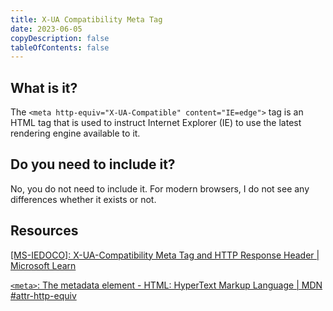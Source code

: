```yaml
---
title: X-UA Compatibility Meta Tag
date: 2023-06-05
copyDescription: false
tableOfContents: false
---
```


## What is it?

The `<meta http-equiv="X-UA-Compatible" content="IE=edge">` tag is an HTML tag that is used to instruct Internet Explorer (IE) to use the latest rendering engine available to it.

## Do you need to include it?

No, you do not need to include it. For modern browsers, I do not see any differences whether it exists or not.

## Resources

[[MS-IEDOCO]: X-UA-Compatibility Meta Tag and HTTP Response Header | Microsoft Learn](https://learn.microsoft.com/en-us/openspecs/ie_standards/ms-iedoco/380e2488-f5eb-4457-a07a-0cb1b6e4b4b5)

[`<meta>`: The metadata element - HTML: HyperText Markup Language | MDN #attr-http-equiv](https://developer.mozilla.org/en-US/docs/Web/HTML/Element/meta#attr-http-equiv)
